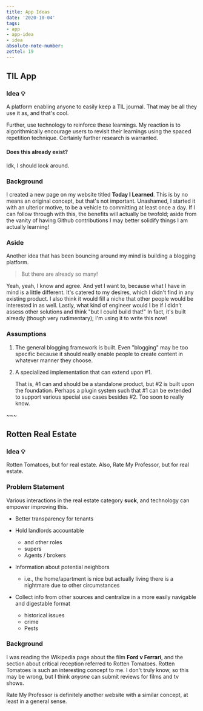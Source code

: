 ```yaml
---
title: App Ideas
date: '2020-10-04'
tags:
- app
- app-idea
- idea
absolute-note-number: 
zettel: 19
---
```




## TIL App



### Idea :bulb:

A platform enabling anyone to easily keep a TIL journal. That may be all they use it as, and that's cool.

Further, use technology to reinforce these learnings. My reaction is to algorithmically encourage users to revisit their learnings using the spaced repetition technique. Certainly further research is warranted.



#### Does this already exist?

Idk, I should look around.



### Background

I created a new page on my website titled **Today I Learned**. This is by no means an original concept, but that's not important. Unashamed, I started it with an ulterior motive, to be a vehicle to committing at least once a day. If I can follow through with this, the benefits will actually be twofold; aside from the vanity of having Github contributions I may better solidify things I am actually learning!



### Aside

Another idea that has been bouncing around my mind is building a blogging platform. 

> But there are already so many!

Yeah, yeah, I know and agree. And yet I want to, because what I have in mind is a little different. It's catered to my desires, which I didn't find in any existing product. I also think it would fill a niche that other people would be interested in as well. Lastly, what kind of engineer would I be if I didn't assess other solutions and think "but I could build that!" In fact, it's built already (though very rudimentary); I'm using it to write this now!



### Assumptions

1. The general blogging framework is built. Even "blogging" may be too specific because it should really enable people to create content in whatever manner they choose.

2. A specialized implementation that can extend upon #1.

   

   That is, #1 can and should be a standalone product, but #2 is built upon the foundation. Perhaps a plugin system such that #1 can be extended to support various special use cases besides #2. Too soon to really know.





\~~~





## Rotten Real Estate



### Idea :bulb:

Rotten Tomatoes, but for real estate. Also, Rate My Professor, but for real estate.



### Problem Statement

Various interactions in the real estate category **suck**, and technology can empower improving this.

- Better transparency for tenants

- Hold landlords accountable
  - and other roles
  - supers
  - Agents / brokers
- Information about potential neighbors
  - i.e., the home/apartment is nice but actually living there is a nightmare due to other circumstances
- Collect info from other sources and centralize in a more easily navigable and digestable format
  - historical issues
  - crime
  - Pests



### Background

I was reading the Wikipedia page about the film **Ford v Ferrari**, and the section about critical reception referred to Rotten Tomatoes. Rotten Tomatoes is such an interesting concept to me. I don't truly know, so this may be wrong, but I think *anyone* can submit reviews for films and tv shows.

Rate My Professor is definitely another website with a similar concept, at least in a general sense.